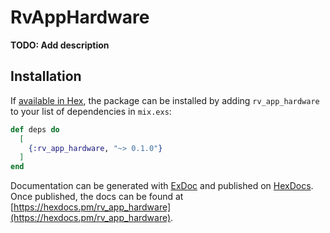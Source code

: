 # RvAppHardware

**TODO: Add description**

## Installation

If [available in Hex](https://hex.pm/docs/publish), the package can be installed
by adding `rv_app_hardware` to your list of dependencies in `mix.exs`:

```elixir
def deps do
  [
    {:rv_app_hardware, "~> 0.1.0"}
  ]
end
```

Documentation can be generated with [ExDoc](https://github.com/elixir-lang/ex_doc)
and published on [HexDocs](https://hexdocs.pm). Once published, the docs can
be found at [https://hexdocs.pm/rv_app_hardware](https://hexdocs.pm/rv_app_hardware).

